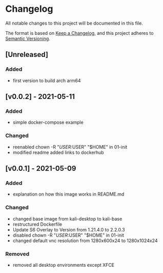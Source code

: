 # Changelog
All notable changes to this project will be documented in this file.

The format is based on [Keep a Changelog](https://keepachangelog.com/en/1.0.0/),
and this project adheres to [Semantic Versioning](https://semver.org/spec/v2.0.0.html).

## [Unreleased]
### Added
 - first version to build arch arm64

## [v0.0.2] - 2021-05-11
### Added
 - simple docker-compose example
### Changed
- reenabled chown -R "$USER:$USER" "$HOME" in 01-init
- modified readme added links to dockerhub

## [v0.0.1] - 2021-05-09
### Added
- explanation on how this image works in README.md

### Changed
- changed base image from kali-desktop to kali-base
- restructured Dockerfile
- Update S6 Overlay to Version from 1.21.4.0 to 2.2.0.3
- disabled chown -R "$USER:$USER" "$HOME" in 01-init
- changed default vnc resolution from 1280x600x24 to 1280x1024x24

### Removed
- removed all desktop environments except XFCE
